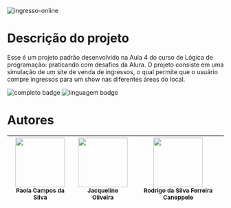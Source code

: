 ![ingresso-online](https://github.com/user-attachments/assets/88eab1ad-2fe5-4062-af5a-fae175ebf49c)

# Descrição do projeto
Esse é um projeto padrão desenvolvido na Aula 4 do curso de Lógica de programação: praticando com desafios da Alura. 
O projeto consiste em uma simulação de um site de venda de ingressos, o qual permite que o usuário compre ingressos para um show nas diferentes áreas do local.

![completo badge](https://img.shields.io/badge/status-completo-darkgreen) ![linguagem badge](https://img.shields.io/badge/linguagem%20usada-JavaScript-orange)
# Autores

| [<img loading="lazy" src="https://avatars.githubusercontent.com/u/192245138?s=400&v=4" width=115><br><sub>Paola Campos da Silva</sub>](https://github.com/paolacampossilva) |  [<img loading="lazy" src="https://avatars.githubusercontent.com/u/66698429?v=4" width=115><br><sub>Jacqueline Oliveira</sub>](https://github.com/jacqueline-oliveira) |  [<img loading="lazy" src="https://avatars.githubusercontent.com/u/522931?v=4" width=115><br><sub>Rodrigo da Silva Ferreira Caneppele</sub>](https://github.com/rcaneppele) |
| :---: | :---: | :---: |
